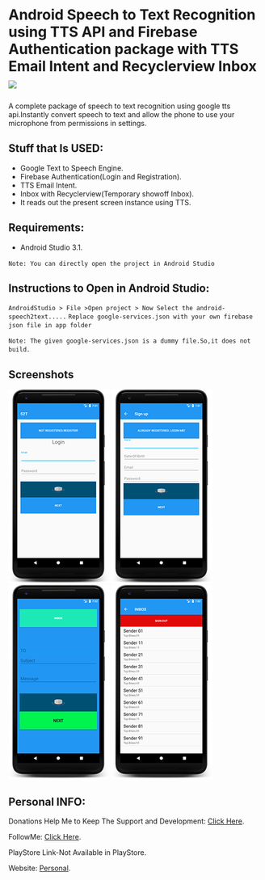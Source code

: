 # Android Speech to Text Recognition using TTS API and Firebase Authentication package with TTS Email Intent and Recyclerview Inbox ![](https://travis-ci.org/CodeBreaker444/android-speech2text-recognition-with-firebase-and-email-intent-and-reclyclerview-inbox-speakup.svg?branch=master)
A complete package of speech to text recognition using google tts api.Instantly convert speech to text and allow the phone to use your microphone from permissions in settings.

## Stuff that Is USED:
- Google Text to Speech Engine.
- Firebase Authentication(Login and Registration).
- TTS Email Intent.
- Inbox with Recyclerview(Temporary showoff Inbox).
- It reads out  the present screen instance using TTS.

## Requirements:
- Android Studio 3.1.

`Note: You can directly open the project in Android Studio`
## Instructions to Open in Android Studio:
`AndroidStudio > File >Open project > Now Select the android-speech2text.....`
`Replace google-services.json with your own firebase json file in app folder`

`Note: The given google-services.json is a dummy file.So,it does not build.`

## Screenshots
![](https://github.com/CodeBreaker444/android-speech2text-recognition-with-firebase-and-email-intent-and-reclyclerview-inbox-speakup/blob/master/screenshots/1.png)   ![](https://github.com/CodeBreaker444/android-speech2text-recognition-with-firebase-and-email-intent-and-reclyclerview-inbox-speakup/blob/master/screenshots/2.png)  ![](https://github.com/CodeBreaker444/android-speech2text-recognition-with-firebase-and-email-intent-and-reclyclerview-inbox-speakup/blob/master/screenshots/3.png)  ![](https://github.com/CodeBreaker444/android-speech2text-recognition-with-firebase-and-email-intent-and-reclyclerview-inbox-speakup/blob/master/screenshots/4.png)

## Personal INFO:

Donations Help Me to Keep The Support and Development: [Click Here](https://paypal.me/zer0error).

FollowMe: [Click Here](https://facebook.com/zer0error/).

PlayStore Link-Not Available in PlayStore.

Website: [Personal](https://govardhanchitrada.me).

